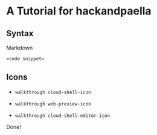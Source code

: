 # A Tutorial for hackandpaella

## Syntax

Markdown

```
<code snippet>
```
<walkthrough-spotlight-pointer spotlightId="devshell-web-preview-button"
                               text="Web Preview button">
</walkthrough-spotlight-pointer>

<walkthrough-spotlight-pointer spotlightId="devshell-web-editor-button"
                               text="Web Editor button">
</walkthrough-spotlight-pointer>

<walkthrough-editor-spotlight spotlightId="fileMenu" filePath="tutorial.md"
                              text="File Menu">
</walkthrough-editor-spotlight>

<walkthrough-editor-spotlight spotlightId="editMenu" filePath="tutorial.md"
                              text="Edit Menu">
</walkthrough-editor-spotlight>


## Icons

- `walkthrough cloud-shell-icon`

- `walkthrough web-preview-icon`

- `walkthrough cloud-shell-editor-icon`

<walkthrough-editor-open-file filePath="./conferences/2019/hackandpaella/tutorial.md"
                              text="Open sample file">
</walkthrough-editor-open-file>

Done!
